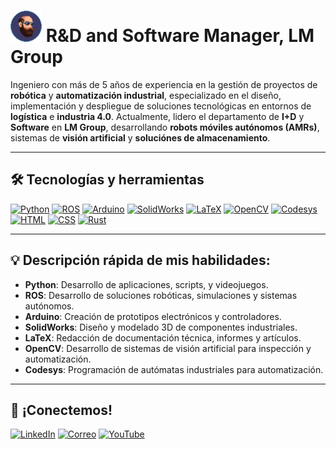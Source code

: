 <!--
![TechBrews](https://github.com/mororko/mororko/blob/main/TechBrews.png)
-->

# <img src="https://github.com/mororko/mororko/blob/main/Avatar.png" alt="TechBrews" width="50px" height="auto" /> R&D and Software Manager, LM Group

Ingeniero con más de 5 años de experiencia en la gestión de proyectos de **robótica** y **automatización industrial**, especializado en el diseño, implementación y despliegue de soluciones tecnológicas en entornos de **logística** e **industria 4.0**. Actualmente, lidero el departamento de **I+D** y **Software** en **LM Group**, desarrollando **robots móviles autónomos (AMRs)**, sistemas de **visión artificial** y **soluciónes de almacenamiento**.

---

## 🛠️ Tecnologías y herramientas

[![Python](https://img.shields.io/badge/-Python-3776AB?style=flat&logo=python&logoColor=white)](https://www.python.org/)
[![ROS](https://img.shields.io/badge/-ROS-22314E?style=flat&logo=ros&logoColor=white)](https://www.ros.org/)
[![Arduino](https://img.shields.io/badge/-Arduino-00979D?style=flat&logo=arduino&logoColor=white)](https://www.arduino.cc/)
[![SolidWorks](https://img.shields.io/badge/-SolidWorks-FF0000?style=flat&logo=solidworks&logoColor=white)](https://www.solidworks.com/es)
[![LaTeX](https://img.shields.io/badge/-LaTeX-008080?style=flat&logo=latex&logoColor=white)](https://es.overleaf.com/)
[![OpenCV](https://img.shields.io/badge/-OpenCV-5C3EE8?style=flat&logo=opencv&logoColor=white)](https://opencv.org/)
[![Codesys](https://img.shields.io/badge/-Codesys-00549F?style=flat&logo=codesys&logoColor=white)](https://www.codesys.com/)
[![HTML](https://img.shields.io/badge/-HTML5-E34F26?style=flat&logo=html5&logoColor=white)](https://developer.mozilla.org/en-US/docs/Web/HTML)
[![CSS](https://img.shields.io/badge/-CSS3-1572B6?style=flat&logo=css3&logoColor=white)](https://developer.mozilla.org/en-US/docs/Web/CSS)
[![Rust](https://img.shields.io/badge/-Rust-000000?style=flat&logo=rust&logoColor=white)](https://www.rust-lang.org/)


---

## 💡 **Descripción rápida de mis habilidades:**

- **Python**: Desarrollo de aplicaciones, scripts, y videojuegos.
- **ROS**: Desarrollo de soluciones robóticas, simulaciones y sistemas autónomos.
- **Arduino**: Creación de prototipos electrónicos y controladores.
- **SolidWorks**: Diseño y modelado 3D de componentes industriales.
- **LaTeX**: Redacción de documentación técnica, informes y artículos.
- **OpenCV**: Desarrollo de sistemas de visión artificial para inspección y automatización.
- **Codesys**: Programación de autómatas industriales para automatización.

---

## 💬 ¡Conectemos!
[![LinkedIn](https://img.shields.io/badge/-LinkedIn-0077B5?style=flat&logo=linkedin&logoColor=white)](https://www.linkedin.com/in/diego-mora-herreros-b25454ba)
[![Correo](https://img.shields.io/badge/-Correo-EA4335?style=flat&logo=gmail&logoColor=white)](mailto:mora8mola@gmail.com)
[![YouTube](https://img.shields.io/badge/YouTube-FF0000?style=flat&logo=youtube&logoColor=white)](https://www.youtube.com/@techbrews9693)



